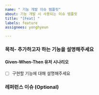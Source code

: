 ```yaml
---
name: " 기능 개발 이슈 템플릿"
about: 기능 개발 시 사용되는 이슈 템플릿
title: "[Feat] "
labels: feature
assignees: yonghyeun

---
```


### 목적- 추가하고자 하는 기능을 설명해주세요

#### Given-When-Then 유저 시나리오

  - [ ] 구현할 기능에 대해 설명해주세요 

### 레퍼런스 이슈 (Optional)
